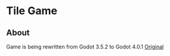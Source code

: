 Tile Game
=========

About
-----
Game is being rewritten from Godot 3.5.2 to Godot 4.0.1
[Original](https://github.com/RedouxG/Tile-Game)